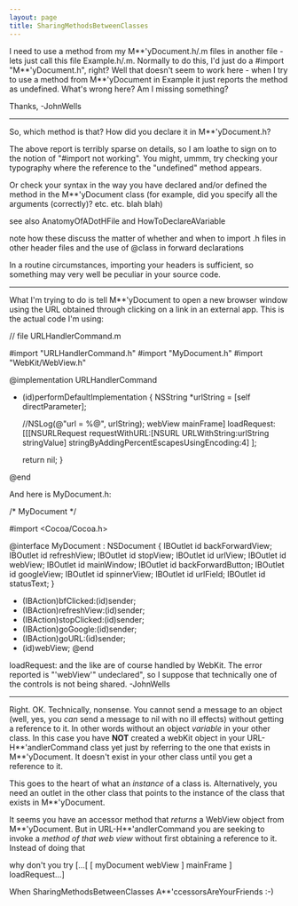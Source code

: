 ```yaml
---
layout: page
title: SharingMethodsBetweenClasses
---
```




I need to use a method from my M**'yDocument.h/.m files
in another file - lets just call this file Example.h/.m. Normally to do this, I'd just do a #import "M**'yDocument.h", right? Well that doesn't seem to work here - when I try to use
a method from M**'yDocument in Example it just reports the method as undefined. What's wrong here? Am I missing something?

Thanks,
-JohnWells

----

So, which method is that? How did you declare it in M**'yDocument.h?

The above report is terribly sparse on details, so I am loathe to sign on to the notion of "#import not working".
You might, ummm, try checking your typography where the reference to the "undefined" method appears.

Or check your syntax in the way you have declared and/or defined the method in the M**'yDocument class
(for example, did you specify all the arguments (correctly)? etc. etc. blah blah)

see also AnatomyOfADotHFile and HowToDeclareAVariable

note how these discuss the matter of whether and when to import .h files in other header files
and the use of @class in forward declarations

In a routine circumstances, importing your headers is sufficient, so something may very well be peculiar in your source code.

----

What I'm trying to do is tell M**'yDocument to open a new browser window using the URL obtained through clicking on a link in an external app. This is the actual code I'm using:

    
// file URLHandlerCommand.m

#import "URLHandlerCommand.h"
#import "MyDocument.h"
#import "WebKit/WebView.h"

@implementation URLHandlerCommand

- (id)performDefaultImplementation {
    NSString *urlString = [self directParameter];
	
	//NSLog(@"url = %@", urlString);
	webView mainFrame] loadRequest:
   [[[NSURLRequest requestWithURL:[NSURL URLWithString:urlString stringValue] stringByAddingPercentEscapesUsingEncoding:4]
   ];

    return nil;
}

@end


And here is MyDocument.h:

    
/* MyDocument */

#import <Cocoa/Cocoa.h>

@interface MyDocument : NSDocument
{
    IBOutlet id backForwardView;
    IBOutlet id refreshView;
    IBOutlet id stopView;
    IBOutlet id urlView;
	IBOutlet id webView;
	IBOutlet id mainWindow;
	IBOutlet id backForwardButton;
	IBOutlet id googleView;
	IBOutlet id spinnerView;
	IBOutlet id urlField;
	IBOutlet id statusText;
}
- (IBAction)bfClicked:(id)sender;
- (IBAction)refreshView:(id)sender;
- (IBAction)stopClicked:(id)sender;
- (IBAction)goGoogle:(id)sender;
- (IBAction)goURL:(id)sender;
- (id)webView;
@end


loadRequest: and the like are of course handled by WebKit. The error reported is "'webView'" undeclared", so I suppose that technically one of the controls is not being shared.
-JohnWells

----

Right. OK. Technically, nonsense. You cannot send a message to an object
(well, yes, you *can* send a message to nil with no ill effects)
without getting a reference to it. In other words without an object *variable* in your other class.
In this case you have **NOT** created a webKit object in
your URL-H**'andlerCommand class yet just by referring to the one
that exists in M**'yDocument. It doesn't exist in your other class until you get a reference to it.

This goes to the heart of what an *instance* of a class is. Alternatively, you need an outlet in the other class that
points to the instance of the class that exists in M**'yDocument.

 It seems you have an accessor method that *returns* a WebView object from M**'yDocument.
But in URL-H**'andlerCommand you
are seeking to invoke a *method of that web view* without first obtaining a reference to it. Instead of doing that

why don't you try       [...[ [ myDocument webView ] mainFrame ] loadRequest...]

When SharingMethodsBetweenClasses A**'ccessorsAreYourFriends   :-)

